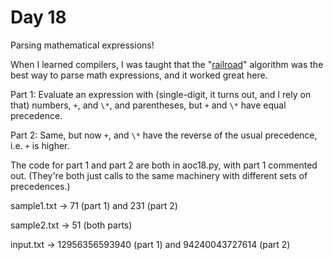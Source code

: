 # Day 18

Parsing mathematical expressions!

When I learned compilers, I was taught that the
"[railroad](https://en.wikipedia.org/wiki/Shunting-yard_algorithm)" algorithm
was the best way to parse math expressions, and it worked great here.

Part 1: Evaluate an expression with (single-digit, it turns out, and I rely
on that) numbers, `+`, and `\*`, and parentheses, but `+` and `\*` have equal
precedence.

Part 2: Same, but now `+`, and `\*` have the reverse of the usual precedence,
i.e. `+` is higher.

The code for part 1 and part 2 are both in aoc18.py, with part 1 commented
out. (They're both just calls to the same machinery with different sets of
precedences.)

sample1.txt -> 71 (part 1) and 231 (part 2)

sample2.txt -> 51 (both parts)

input.txt -> 12956356593940 (part 1) and 94240043727614 (part 2)
